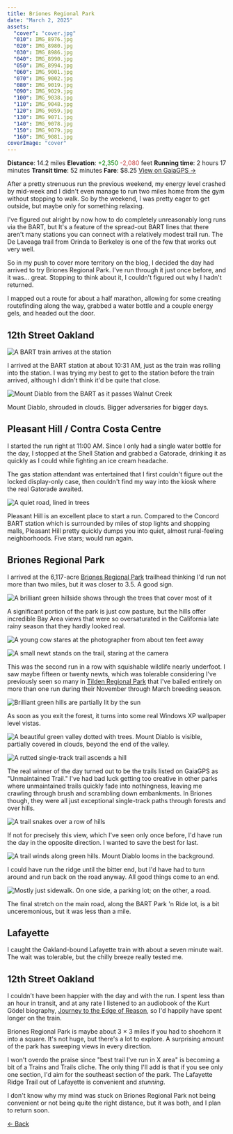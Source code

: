 ```yaml
---
title: Briones Regional Park
date: "March 2, 2025"
assets:
  "cover": "cover.jpg"
  "010": IMG_8976.jpg
  "020": IMG_8980.jpg
  "030": IMG_8986.jpg
  "040": IMG_8990.jpg
  "050": IMG_8994.jpg
  "060": IMG_9001.jpg
  "070": IMG_9002.jpg
  "080": IMG_9019.jpg
  "090": IMG_9029.jpg
  "100": IMG_9038.jpg
  "110": IMG_9048.jpg
  "120": IMG_9059.jpg
  "130": IMG_9071.jpg
  "140": IMG_9078.jpg
  "150": IMG_9079.jpg
  "160": IMG_9081.jpg
coverImage: "cover"
---
```


<span data-behavior="introduction"></span>

<span class="intro-meta intro-meta--distance">**Distance**: 14.2 miles</span>
<span class="intro-meta intro-meta--elevation">**Elevation**: <span style="color:green">+2,350</span> <span style="color:#ca4747">-2,080</span> feet</span>
<span class="intro-meta intro-meta--time">**Running time**: 2 hours 17 minutes</span>
<span class="intro-meta intro-meta--transit">**Transit time**: 52 minutes</span>
<span class="intro-meta intro-meta--fare">**Fare**: $8.25</span>
<span class="intro-meta intro-meta--link">[View on GaiaGPS →](https://www.gaiagps.com/public/udrowHChMPo0ikBkUFjpusYo/)</span>

After a pretty strenuous run the previous weekend, my energy level crashed by mid-week and I didn't even manage to run two miles home from the gym without stopping to walk. So by the weekend, I was pretty eager to get outside, but maybe only for something relaxing.

I've figured out alright by now how to do completely unreasonably long runs via the BART, but It's a feature of the spread-out BART lines that there aren't many stations you can connect with a relatively modest trail run. The De Laveaga trail from Orinda to Berkeley is one of the few that works out very well.

So in my push to cover more territory on the blog, I decided the day had arrived to try Briones Regional Park. I've run through it just once before, and it was… great. Stopping to think about it, I couldn't figured out why I hadn't returned.

I mapped out a route for about a half marathon, allowing for some creating routefinding along the way, grabbed a water bottle and a couple energy gels, and headed out the door.

<span data-behavior="anchor" data-feature-index="0" data-mile-position="0"></span>

## 12th Street Oakland

<span data-behavior="anchor" data-feature-index="0" data-mile-position="0"></span>
![A BART train arrives at the station](IMG_8976.jpg)

I arrived at the BART station at about 10:31 AM, just as the train was rolling into the station. I was trying my best to get to the station before the train arrived, although I didn't think it'd be quite that close.

<span data-behavior="anchor" data-feature-index="0" data-mile-position="14"></span>
![Mount Diablo from the BART as it passes Walnut Creek](IMG_8980.jpg)

Mount Diablo, shrouded in clouds. Bigger adversaries for bigger days.

<span data-behavior="anchor" data-feature-index="1" data-mile-position="0"></span>
## Pleasant Hill / Contra Costa Centre

<span data-behavior="anchor" data-feature-index="1" data-mile-position="0"></span>
I started the run right at 11:00 AM. Since I only had a single water bottle for the day, I stopped at the Shell Station and grabbed a Gatorade, drinking it as quickly as I could while fighting an ice cream headache.

The gas station attendant was entertained that I first couldn't figure out the locked display-only case, then couldn't find my way into the kiosk where the real Gatorade awaited.

<span data-behavior="anchor" data-feature-index="1" data-mile-position="2.25"></span>
![A quiet road, lined in trees](IMG_8986.jpg)

Pleasant Hill is an excellent place to start a run. Compared to the Concord BART station which is surrounded by miles of stop lights and shopping malls, Pleasant Hill pretty quickly dumps you into quiet, almost rural-feeling neighborhoods. Five stars; would run again.

<span data-behavior="anchor" data-feature-index="1" data-mile-position="3.35" data-split></span>
## Briones Regional Park

<span data-behavior="anchor" data-feature-index="1" data-mile-position="3.36"></span>
I arrived at the 6,117-acre [Briones Regional Park](https://www.ebparks.org/parks/briones) trailhead thinking I'd run not more than two miles, but it was closer to 3.5. A good sign.

<span data-behavior="anchor" data-feature-index="1" data-mile-position="3.85"></span>
![A brilliant green hillside shows through the trees that cover most of it](IMG_8994.jpg)

A significant portion of the park is just cow pasture, but the hills offer incredible Bay Area views that were so oversaturated in the California late rainy season that they hardly looked real.

<span data-behavior="anchor" data-feature-index="1" data-mile-position="5.4"></span>
![A young cow stares at the photographer from about ten feet away](IMG_9002.jpg)

<span data-behavior="anchor" data-feature-index="1" data-mile-position="6.4"></span>
![A small newt stands on the trail, staring at the camera](IMG_9019.jpg)

This was the second run in a row with squishable wildlife nearly underfoot. I saw maybe fifteen or twenty newts, which was tolerable considering I've previously seen so many in [Tilden Regional Park](https://www.ebparks.org/parks/tilden) that I've bailed entirely on more than one run during their November through March breeding season.

<span data-behavior="anchor" data-feature-index="1" data-mile-position="7.6"></span>
![Brilliant green hills are partially lit by the sun](IMG_9029.jpg)

As soon as you exit the forest, it turns into some real Windows XP wallpaper level vistas.

<span data-behavior="anchor" data-feature-index="1" data-mile-position="8.5"></span>
![A beautiful green valley dotted with trees. Mount Diablo is visible, partially covered in clouds, beyond the end of the valley.](IMG_9038.jpg)

<span data-behavior="anchor" data-feature-index="1" data-mile-position="9.9"></span>
![A rutted single-track trail ascends a hill](IMG_9048.jpg)

The real winner of the day turned out to be the trails listed on GaiaGPS as "Unmaintained Trail." I've had bad luck getting too creative in other parks where unmaintained trails quickly fade into nothingness, leaving me crawling through brush and scrambling down embankments. In Briones though, they were all just exceptional single-track paths through forests and over hills.

<span data-behavior="anchor" data-feature-index="1" data-mile-position="11.0"></span>
![A trail snakes over a row of hills](IMG_9059.jpg)

If not for precisely this view, which I've seen only once before, I'd have run the day in the opposite direction. I wanted to save the best for last.

<span data-behavior="anchor" data-feature-index="1" data-mile-position="12.5"></span>
![A trail winds along green hills. Mount Diablo looms in the background.](IMG_9071.jpg)

I could have run the ridge until the bitter end, but I'd have had to turn around and run back on the road anyway. All good things come to an end.

<span data-behavior="anchor" data-feature-index="1" data-mile-position="14.0"></span>
![Mostly just sidewalk. On one side, a parking lot; on the other, a road.](IMG_9079.jpg)

The final stretch on the main road, along the BART Park 'n Ride lot, is a bit unceremonious, but it was less than a mile.

<span data-behavior="anchor" data-feature-index="2" data-mile-position="0" data-split></span>
## Lafayette

<span data-behavior="anchor" data-feature-index="2" data-mile-position="0"></span>
I caught the Oakland-bound Lafayette train with about a seven minute wait. The wait was tolerable, but the chilly breeze really tested me.

<span data-behavior="anchor" data-feature-index="2" data-mile-position="19.0"></span>
## 12th Street Oakland

<span data-behavior="conclusion"></span>

I couldn't have been happier with the day and with the run. I spent less than an hour in transit, and at any rate I listened to an audiobook of the Kurt Gödel biography, [Journey to the Edge of Reason](https://wwnorton.com/books/9781324005445), so I'd happily have spent longer on the train.

Briones Regional Park is maybe about 3 &times; 3 miles if you had to shoehorn it into a square. It's not huge, but there's a lot to explore. A surprising amount of the park has sweeping views in every direction.

I won't overdo the praise since "best trail I've run in X area" is becoming a bit of a Trains and Trails cliche. The only thing I'll add is that if you see only one section, I'd aim for the southeast section of the park. The Lafayette Ridge Trail out of Lafayette is convenient and *stunning*.

I don't know why my mind was stuck on Briones Regional Park not being convenient or not being quite the right distance, but it was both, and I plan to return soon.

[← Back]()
